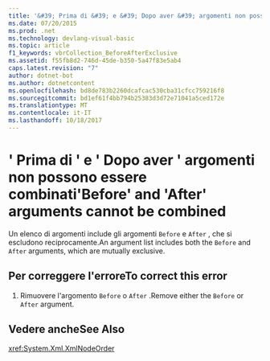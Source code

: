 ```yaml
---
title: '&#39; Prima di &#39; e &#39; Dopo aver &#39; argomenti non possono essere combinati'
ms.date: 07/20/2015
ms.prod: .net
ms.technology: devlang-visual-basic
ms.topic: article
f1_keywords: vbrCollection_BeforeAfterExclusive
ms.assetid: f55fb8d2-746d-45de-b350-5a47f83e5ab4
caps.latest.revision: "7"
author: dotnet-bot
ms.author: dotnetcontent
ms.openlocfilehash: bd8de783b2260dcafcac530cba31cfcc759216f8
ms.sourcegitcommit: bd1ef61f4bb794b25383d3d72e71041a5ced172e
ms.translationtype: MT
ms.contentlocale: it-IT
ms.lasthandoff: 10/18/2017
---
```

# <a name="39before39-and-39after39-arguments-cannot-be-combined"></a><span data-ttu-id="3440b-102">&#39; Prima di &#39; e &#39; Dopo aver &#39; argomenti non possono essere combinati</span><span class="sxs-lookup"><span data-stu-id="3440b-102">&#39;Before&#39; and &#39;After&#39; arguments cannot be combined</span></span>
<span data-ttu-id="3440b-103">Un elenco di argomenti include gli argomenti `Before` e `After` , che si escludono reciprocamente.</span><span class="sxs-lookup"><span data-stu-id="3440b-103">An argument list includes both the `Before` and `After` arguments, which are mutually exclusive.</span></span>  
  
## <a name="to-correct-this-error"></a><span data-ttu-id="3440b-104">Per correggere l'errore</span><span class="sxs-lookup"><span data-stu-id="3440b-104">To correct this error</span></span>  
  
1.  <span data-ttu-id="3440b-105">Rimuovere l'argomento `Before` o `After` .</span><span class="sxs-lookup"><span data-stu-id="3440b-105">Remove either the `Before` or `After` argument.</span></span>  
  
## <a name="see-also"></a><span data-ttu-id="3440b-106">Vedere anche</span><span class="sxs-lookup"><span data-stu-id="3440b-106">See Also</span></span>  
 <xref:System.Xml.XmlNodeOrder>
